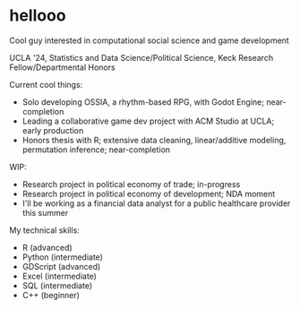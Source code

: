 # hellooo

Cool guy interested in computational social science and game development

UCLA '24, Statistics and Data Science/Political Science, Keck Research Fellow/Departmental Honors

Current cool things:

- Solo developing OSSIA, a rhythm-based RPG, with Godot Engine; near-completion
- Leading a collaborative game dev project with ACM Studio at UCLA; early production
- Honors thesis with R; extensive data cleaning, linear/additive modeling, permutation inference; near-completion

WIP:

- Research project in political economy of trade; in-progress
- Research project in political economy of development; NDA moment
- I'll be working as a financial data analyst for a public healthcare provider this summer

My technical skills:

- R (advanced)
- Python (intermediate)
- GDScript (advanced)
- Excel (intermediate)
- SQL (intermediate)
- C++ (beginner)
